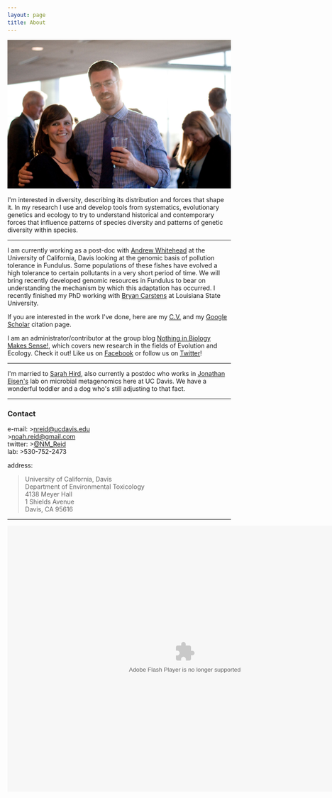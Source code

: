 ```yaml
---
layout: page
title: About
---
```

![Me and Sarah](/assets/meandsarah.jpg)

I'm interested in diversity, describing its distribution and forces that shape it. In my research I use and develop tools from systematics, evolutionary genetics and ecology to try to understand historical and contemporary forces that influence patterns of species diversity and patterns of genetic diversity within species.  

-----

I am currently working as a post-doc with [Andrew Whitehead](https://whiteheadresearch.wordpress.com/) at the University of California, Davis looking at the genomic basis of pollution tolerance in Fundulus. Some populations of these fishes have evolved a high tolerance to certain pollutants in a very short period of time. We will bring recently developed genomic resources in Fundulus to bear on understanding the mechanism by which this adaptation has occurred. I recently finished my PhD working with [Bryan Carstens](http://carstenslab.org.ohio-state.edu/) at Louisiana State University. 

If you are interested in the work I've done, here are my [C.V.](/assets/NoahReid_CV_Full_Feb2015_final.pdf) and my [Google Scholar](http://scholar.google.com/citations?user=IbPpB9sAAAAJ&hl=en) citation page. 

I am an administrator/contributor at the group blog [Nothing in Biology Makes Sense!](http://nothinginbiology.org/), which covers new research in the fields of Evolution and Ecology. Check it out! Like us on [Facebook](http://www.facebook.com/NothingInBiology) or follow us on [Twitter](http://twitter.com/NothingInBio)! 

-----

I'm married to [Sarah Hird](https://sites.google.com/site/sarahhird/), also currently a postdoc who works in [Jonathan Eisen's](https://phylogenomics.wordpress.com/) lab on microbial metagenomics here at UC Davis. We have a wonderful toddler and a dog who's still adjusting to that fact. 

-----

### Contact
e-mail:   >nreid@ucdavis.edu  
          >noah.reid@gmail.com  
twitter: >[@NM_Reid](https://twitter.com/NM_Reid)  
lab:      >530-752-2473  

address:  
  
>University of California, Davis  
>Department of Environmental Toxicology  
>4138 Meyer Hall  
>1 Shields Avenue  
>Davis, CA 95616  

-----

<object width="800" height="600"> <param name="flashvars" value="offsite=true&lang=en-us&page_show_url=%2Fphotos%2Fmattoon%2Fshow%2F&page_show_back_url=%2Fphotos%2Fmattoon%2F&user_id=19943886@N00&jump_to="></param> <param name="movie" value="https://www.flickr.com/apps/slideshow/show.swf?v=1811922554"></param> <param name="allowFullScreen" value="true"></param><embed type="application/x-shockwave-flash" src="https://www.flickr.com/apps/slideshow/show.swf?v=1811922554" allowFullScreen="true" flashvars="offsite=true&lang=en-us&page_show_url=%2Fphotos%2Fmattoon%2Fshow%2F&page_show_back_url=%2Fphotos%2Fmattoon%2F&user_id=19943886@N00&jump_to=" width="800" height="600"></embed></object>

